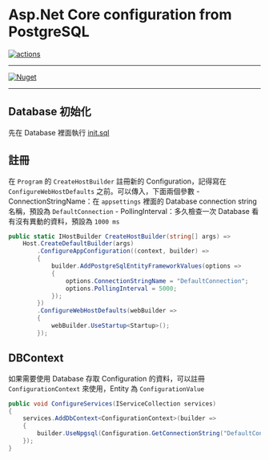 # Asp.Net Core configuration from PostgreSQL

[![actions](https://github.com/cashwu/Cashwu.AspNetCore.Configuration.PostgreSQL/workflows/.NET%20Core/badge.svg?branch=master)](https://github.com/cashwu/Cashwu.AspNetCore.Configuration.PostgreSQL/actions)

---

[![Nuget](https://img.shields.io/badge/Nuget-Cashwu.AspNetCore.Configuration.PostgreSQL-blue.svg)](https://www.nuget.org/packages/Cashwu.AspNetCore.Configuration.PostgreSQL)

---

## Database 初始化

先在 Database 裡面執行 [init.sql](https://github.com/cashwu/Cashwu.AspNetCore.Configuration.PostgreSQL/blob/dev/script/init.sql)

## 註冊

在 `Program` 的 `CreateHostBuilder` 註冊新的 Configuration，記得寫在 `ConfigureWebHostDefaults` 之前。可以傳入，下面兩個參數 
    - ConnectionStringName：在 `appsettings` 裡面的 Database connection string 名稱，預設為 `DefaultConnection`
    - PollingInterval：多久檢查一次 Database 看有沒有異動的資料，預設為 `1000 ms`

```csharp
public static IHostBuilder CreateHostBuilder(string[] args) =>
    Host.CreateDefaultBuilder(args)
        .ConfigureAppConfiguration((context, builder) =>
        {
            builder.AddPostgreSqlEntityFrameworkValues(options =>
            {
                options.ConnectionStringName = "DefaultConnection";
                options.PollingInterval = 5000;
            });
        })
        .ConfigureWebHostDefaults(webBuilder =>
        {
            webBuilder.UseStartup<Startup>();
        });
```

## DBContext

如果需要使用 Database 存取 Configuration 的資料，可以註冊 `ConfigurationContext`
來使用，Entity 為 `ConfigurationValue`

```csharp
public void ConfigureServices(IServiceCollection services)
{
    services.AddDbContext<ConfigurationContext>(builder =>
    {
        builder.UseNpgsql(Configuration.GetConnectionString("DefaultConnection"));
    });
}
```





